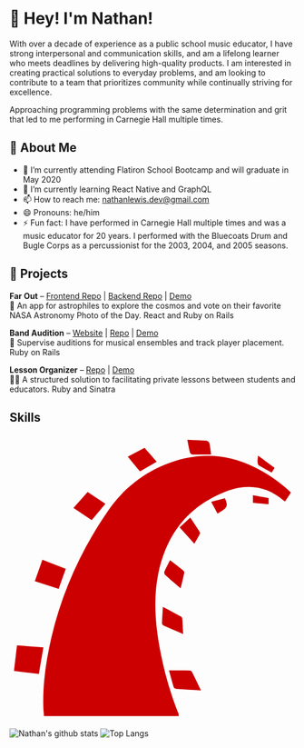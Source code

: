 # 👋 Hey! I'm Nathan!

With over a decade of experience as a public school music educator, I have strong interpersonal and communication skills, and am a lifelong learner who meets deadlines by delivering high-quality products. I am interested in creating practical solutions to everyday problems, and am looking to contribute to a team that prioritizes community while continually striving for excellence.

Approaching programming problems with the same determination and grit that led to me performing in Carnegie Hall multiple times.

<!--
**nlewis84/nlewis84** is a ✨ _special_ ✨ repository because its `README.md` (this file) appears on your GitHub profile.

Here are some ideas to get you started:
- 👯 I’m looking to collaborate on ...
- 🤔 I’m looking for help with ...
- 💬 Ask me about ...

-->
## 🥁 About Me

- 🔭 I’m currently attending Flatiron School Bootcamp and will graduate in May 2020
- 🌱 I’m currently learning React Native and GraphQL
- 📫 How to reach me: nathanlewis.dev@gmail.com
- 😄 Pronouns: he/him
- ⚡ Fun fact: I have performed in Carnegie Hall multiple times and was a music educator for 20 years. I performed with the Bluecoats Drum and Bugle Corps as a percussionist for the 2003, 2004, and 2005 seasons.

## 🎨 Projects
**Far Out** – [Frontend Repo](https://github.com/nlewis84/farout-frontend) | [Backend Repo](https://github.com/nlewis84/farout-backend) | [Demo](https://youtu.be/2iOHbz3mj1I)  
🚀 An app for astrophiles to explore the cosmos and vote on their favorite NASA Astronomy Photo of the Day. React and Ruby on Rails

**Band Audition** – [Website](https://band-audition.herokuapp.com/) | [Repo](https://github.com/nlewis84/Band-Audition) | [Demo](https://youtu.be/-bsBpFOtLtg)  
🎵 Supervise auditions for musical ensembles and track player placement. Ruby on Rails

**Lesson Organizer** – [Repo](https://github.com/nlewis84/lesson-organizer) | [Demo](https://youtu.be/cuoA9DI_w8g)  
👩‍🏫 A structured solution to facilitating private lessons between students and educators. Ruby and Sinatra

## Skills
<div align="center">
<svg viewBox="0 0 128 128">
<path fill-rule="evenodd" clip-rule="evenodd" fill="#CC0000" d="M109.682 14.737c-12.206-6.023-24.708-6.636-37.508-2.111-11.779 4.164-21.175 11.615-28.16 21.763-11.819 17.172-20.404 35.909-25.215 56.263-2.464 10.417-4.06 21.466-3.631 32.224.035.873.165 1.124.251 3.124h60.366c-.173-2-.287-1.416-.437-1.797-3.175-8.106-5.689-16.666-7.428-25.198-2.498-12.251-3.806-24.729-1.226-37.093 3.611-17.313 13.48-29.805 30.117-36.283 9.424-3.667 18.369-2.624 26.214 4.262.072.063.22.025.412.056l2.565-3.883c-4.94-4.703-10.368-8.389-16.32-11.327zM3.336 94.394c-.46 3.923-.89 7.596-1.34 11.451l11.132 1.336 2.039-11.893c-4.055-.307-7.906-.598-11.831-.894zM25.186 60.208l-10.471-4.097-3.384 9.607 10.671 3.42c1.08-3.031 2.096-5.882 3.184-8.93zM74.605 113.867c3.575.266 7.157.449 11.103.679-1.433-2.979-2.706-5.673-4.039-8.335-.146-.289-.639-.568-.974-.573-3.033-.044-6.068-.025-9.291-.025.726 2.628 1.357 5.053 2.096 7.443.111.361.707.782 1.105.811zM42.933 31.103l-7.955-5.268c-2.132 2.383-4.188 4.68-6.359 7.105l8.178 5.496 6.136-7.333zM68.267 84.472c-.013.321.276.832.558.959 2.865 1.288 5.76 2.515 8.912 3.873-.131-2.492-.219-4.575-.368-6.654-.027-.374-.203-.912-.48-1.066-2.631-1.456-5.299-2.847-8.216-4.395-.159 2.665-.321 4.972-.406 7.283zM65.91 12.3l-5.446-6.181-7.499 3.898c1.876 2.286 3.647 4.443 5.455 6.644l7.49-4.361zM69.325 61.476c-.163.374.052 1.167.373 1.456 2.175 1.962 4.424 3.84 6.926 5.981.573-2.4 1.113-4.539 1.571-6.693.081-.383-.032-1.016-.298-1.23-1.946-1.569-3.955-3.063-6.037-4.651-.915 1.815-1.802 3.443-2.535 5.137zM81.775 9.052c2.78.075 5.563.042 8.499.042-.293-2.044-.433-3.593-.782-5.092-.104-.446-.775-1.04-1.228-1.078-2.787-.226-5.585-.313-8.651-.459.409 2.063.721 3.881 1.162 5.668.093.379.647.909 1 .919zM85.16 44.727c.142-.266.178-.749.029-.981-1.366-2.137-2.785-4.241-4.254-6.455l-4.76 4.372 6.582 7.294c.884-1.539 1.675-2.868 2.403-4.23zM90.295 30.2l2.843 5.281c4.449-2.438 4.875-3.32 3.3-6.834l-6.143 1.553zM111.582 13.927c1.851 1.142 3.806 2.115 5.792 3.185l1.33-2.07c-2.422-1.771-4.76-3.484-7.413-5.426-.104 1.104-.259 1.875-.219 2.637.032.581.129 1.44.51 1.674zM109 30.646c2 .217 5 .424 7 .643v-2.718c-2-.438-5-.872-7-1.323v3.398z"></path>
</svg>
</div>
      

![Nathan's github stats](https://github-readme-stats.vercel.app/api?username=nlewis84&show_icons=true&theme=merko&layout=compact)
![Top Langs](https://github-readme-stats.vercel.app/api/top-langs/?username=nlewis84&theme=merko&layout=compact)


